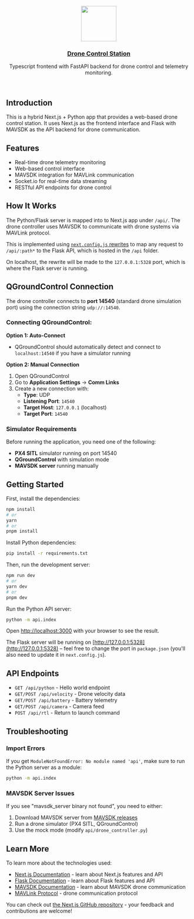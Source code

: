 <p align="center">
  <a href="https://nextjs-flask-starter.vercel.app/">
    <img src="https://assets.vercel.com/image/upload/v1588805858/repositories/vercel/logo.png" height="96">
    <h3 align="center">Drone Control Station</h3>
  </a>
</p>

<p align="center">Typescript frontend with FastAPI backend for drone control and telemetry monitoring.</p>

<br/>

## Introduction

This is a hybrid Next.js + Python app that provides a web-based drone control station. It uses Next.js as the frontend interface and Flask with MAVSDK as the API backend for drone communication.

## Features

- Real-time drone telemetry monitoring
- Web-based control interface
- MAVSDK integration for MAVLink communication
- Socket.io for real-time data streaming
- RESTful API endpoints for drone control

## How It Works

The Python/Flask server is mapped into to Next.js app under `/api/`. The drone controller uses MAVSDK to communicate with drone systems via MAVLink protocol.

This is implemented using [`next.config.js` rewrites](https://github.com/vercel/examples/blob/main/python/nextjs-flask/next.config.js) to map any request to `/api/:path*` to the Flask API, which is hosted in the `/api` folder.

On localhost, the rewrite will be made to the `127.0.0.1:5328` port, which is where the Flask server is running.

## QGroundControl Connection

The drone controller connects to **port 14540** (standard drone simulation port) using the connection string `udp://:14540`.

### Connecting QGroundControl:

**Option 1: Auto-Connect**
- QGroundControl should automatically detect and connect to `localhost:14540` if you have a simulator running

**Option 2: Manual Connection**
1. Open QGroundControl
2. Go to **Application Settings** → **Comm Links**
3. Create a new connection with:
   - **Type**: UDP
   - **Listening Port**: `14540`
   - **Target Host**: `127.0.0.1` (localhost)
   - **Target Port**: `14540`

### Simulator Requirements

Before running the application, you need one of the following:
- **PX4 SITL** simulator running on port 14540
- **QGroundControl** with simulation mode
- **MAVSDK server** running manually

## Getting Started

First, install the dependencies:

```bash
npm install
# or
yarn
# or
pnpm install
```

Install Python dependencies:

```bash
pip install -r requirements.txt
```

Then, run the development server:

```bash
npm run dev
# or
yarn dev
# or
pnpm dev
```

Run the Python API server:

```bash
python -m api.index
```

Open [http://localhost:3000](http://localhost:3000) with your browser to see the result.

The Flask server will be running on [http://127.0.0.1:5328](http://127.0.0.1:5328) – feel free to change the port in `package.json` (you'll also need to update it in `next.config.js`).

## API Endpoints

- `GET /api/python` - Hello world endpoint
- `GET/POST /api/velocity` - Drone velocity data
- `GET/POST /api/battery` - Battery telemetry
- `GET/POST /api/camera` - Camera feed
- `POST /api/rtl` - Return to launch command

## Troubleshooting

### Import Errors
If you get `ModuleNotFoundError: No module named 'api'`, make sure to run the Python server as a module:
```bash
python -m api.index
```

### MAVSDK Server Issues
If you see "mavsdk_server binary not found", you need to either:
1. Download MAVSDK server from [MAVSDK releases](https://github.com/mavlink/MAVSDK/releases)
2. Run a drone simulator (PX4 SITL, QGroundControl)
3. Use the mock mode (modify `api/drone_controller.py`)

## Learn More

To learn more about the technologies used:

- [Next.js Documentation](https://nextjs.org/docs) - learn about Next.js features and API
- [Flask Documentation](https://flask.palletsprojects.com/en/1.1.x/) - learn about Flask features and API
- [MAVSDK Documentation](https://mavsdk.mavlink.io/) - learn about MAVSDK drone communication
- [MAVLink Protocol](https://mavlink.io/) - drone communication protocol

You can check out [the Next.js GitHub repository](https://github.com/vercel/next.js/) - your feedback and contributions are welcome!

